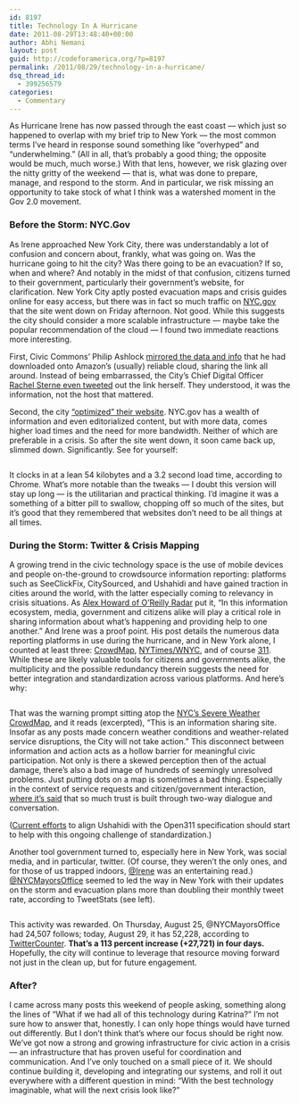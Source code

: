 ```yaml
---
id: 8197
title: Technology In A Hurricane
date: 2011-08-29T13:48:40+00:00
author: Abhi Nemani
layout: post
guid: http://codeforamerica.org/?p=8197
permalink: /2011/08/29/technology-in-a-hurricane/
dsq_thread_id:
  - 399256579
categories:
  - Commentary
---
```

As Hurricane Irene has now passed through the east coast &#8212; which just so happened to overlap with my brief trip to New York &#8212; the most common terms I&#8217;ve heard in response sound something like &#8220;overhyped&#8221; and &#8220;underwhelming.&#8221; (All in all, that&#8217;s probably a good thing; the opposite would be much, much worse.) With that lens, however, we risk glazing over the nitty gritty of the weekend &#8212; that is, what was done to prepare, manage, and respond to the storm. And in particular, we risk missing an opportunity to take stock of what I think was a watershed moment in the Gov 2.0 movement.

### Before the Storm: NYC.Gov

As Irene approached New York City, there was understandably a lot of confusion and concern about, frankly, what was going on. Was the hurricane going to hit the city? Was there going to be an evacuation? If so, when and where? And notably in the midst of that confusion, citizens turned to their government, particularly their government&#8217;s website, for clarification. New York City aptly posted evacuation maps and crisis guides online for easy access, but there was in fact so much traffic on [NYC.gov](http://nyc.gov) that the site went down on Friday afternoon. Not good. While this suggests the city should consider a more scalable infrastructure &#8212; maybe take the popular recommendation of the cloud &#8212; I found two immediate reactions more interesting.

First, Civic Commons&#8217; Philip Ashlock [mirrored the data and info](http://crisis-response.s3-website-us-east-1.amazonaws.com/irene.html) that he had downloaded onto Amazon&#8217;s (usually) reliable cloud, sharing the link all around. Instead of being embarrassed, the City&#8217;s Chief Digital Officer [Rachel Sterne even tweeted](http://codeforamerica.org/wp-content/uploads/2011/08/rsterne.png) out the link herself. They understood, it was the information, not the host that mattered.

Second, the city [&#8220;optimized&#8221; their website](http://gov20.govfresh.com/as-nyc-gov-buckles-city-government-pivots-to-the-internet-to-share-hurricane-irene-resources/). NYC.gov has a wealth of information and even editorialized content, but with more data, comes higher load times and the need for more bandwidth. Neither of which are preferable in a crisis. So after the site went down, it soon came back up, slimmed down. Significantly. See for yourself:

[<img class="aligncenter size-large wp-image-8210" title="nyc-irene" src="http://codeforamerica.org/wp-content/uploads/2011/08/nyc-irene-616x1024.jpg" alt="" />](http://codeforamerica.org/wp-content/uploads/2011/08/nyc-irene.jpg)

It clocks in at a lean 54 kilobytes and a 3.2 second load time, according to Chrome. What&#8217;s more notable than the tweaks &#8212; I doubt this version will stay up long &#8212; is the utilitarian and practical thinking. I&#8217;d imagine it was a something of a bitter pill to swallow, chopping off so much of the sites, but it&#8217;s good that they remembered that websites don&#8217;t need to be all things at all times.

### During the Storm: Twitter & Crisis Mapping

A growing trend in the civic technology space is the use of mobile devices and people on-the-ground to crowdsource information reporting: platforms such as SeeClickFix, CitySourced, and Ushahidi and have gained traction in cities around the world, with the latter especially coming to relevancy in crisis situations. As [Alex Howard of O&#8217;Reilly Radar](http://radar.oreilly.com/2011/08/social-mapping-and-crisis-data.html) put it, &#8220;In this information ecosystem, media, government and citizens alike will play a critical role in sharing information about what&#8217;s happening and providing help to one another.&#8221; And Irene was a proof point. His post details the numerous data reporting platforms in use during the hurricane, and in New York alone, I counted at least three: [CrowdMap](http://www.mobilecommons.com/blog/2011/08/text-irene-to-877877-to-report-hurricane-damages/), [NYTimes/WNYC](http://www.wnyc.org/articles/wnyc-news/2011/aug/26/your-signs-prepared-or-unprepared-new-york/), and of course [311](http://www.nyc.gov/apps/311/allServices.htm?requestType=topService&serviceName=Hurricane+Damage+Report). While these are likely valuable tools for citizens and governments alike, the multiplicity and the possible redundancy therein suggests the need for better integration and standardization across various platforms. And here&#8217;s why:

[<img class="aligncenter size-full wp-image-8215" title="warning" src="http://codeforamerica.org/wp-content/uploads/2011/08/warning.png" alt="" />](http://codeforamerica.org/wp-content/uploads/2011/08/warning.png)

That was the warning prompt sitting atop the [NYC&#8217;s Severe Weather CrowdMap](http://nycsevereweather.crowdmap.com/), and it reads (excerpted), &#8220;This is an information sharing site. Insofar as any posts made concern weather conditions and weather-related service disruptions, the City will not take action.&#8221; This disconnect between information and action acts as a hollow barrier for meaningful civic participation. Not only is there a skewed perception then of the actual damage, there&#8217;s also a bad image of hundreds of seemingly unresolved problems. Just putting dots on a map is sometimes a bad thing. Especially in the context of service requests and citizen/government interaction, [where it&#8217;s said](http://www.innovations.harvard.edu/cache/documents/1285/128521.pdf) that so much trust is built through two-way dialogue and conversation.

([Current efforts](http://open311.org/2011/07/ushahidi-and-the-open311-ecosystem/) to align Ushahidi with the Open311 specification should start to help with this ongoing challenge of standardization.)

Another tool government turned to, especially here in New York, was social media, and in particular, twitter. (Of course, they weren&#8217;t the only ones, and for those of us trapped indoors, [@Irene](http://twitter.com/irene) was an entertaining read.) [@NYCMayorsOffice](http://twitter.com/@NYCMayorsOffice) seemed to led the way in New York with their updates on the storm and evacuation plans more than doubling their monthly tweet rate, according to TweetStats (see left).

[<img class="aligncenter size-full wp-image-8231" title="nyc-chart" src="http://codeforamerica.org/wp-content/uploads/2011/08/nyc-chart.jpg" alt="" />](http://codeforamerica.org/wp-content/uploads/2011/08/nyc-chart.jpg)

This activity was rewarded. On Thursday, August 25, @NYCMayorsOffice had 24,507 follows; today, August 29, it has 52,228, according to [TwitterCounter](http://twittercounter.com/NYCMayorsOffice). **That&#8217;s a 113 percent increase (+27,721) in four days.** Hopefully, the city will continue to leverage that resource moving forward not just in the clean up, but for future engagement.

### After?

I came across many posts this weekend of people asking, something along the lines of &#8220;What if we had all of this technology during Katrina?&#8221; I&#8217;m not sure how to answer that, honestly. I can only hope things would have turned out differently. But I don&#8217;t think that&#8217;s where our focus should be right now. We&#8217;ve got now a strong and growing infrastructure for civic action in a crisis &#8212; an infrastructure that has proven useful for coordination and communication. And I&#8217;ve only touched on a small piece of it. We should continue building it, developing and integrating our systems, and roll it out everywhere with a different question in mind: &#8220;With the best technology imaginable, what will the next crisis look like?&#8221;